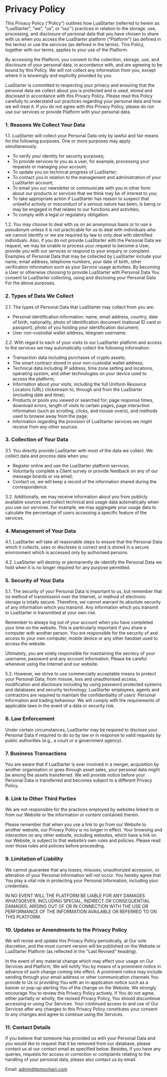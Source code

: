 # Privacy Policy

This Privacy Policy \(“Policy”\) outlines how LuaStarter \(referred to herein as “LuaStarter”, “we”, “us”, or “our''\) practices in relation to the storage, use, processing, and disclosure of personal data that you have chosen to share with us when you access the LuaStarter platform \(“Platform"\) \(as defined in the terms\) or use the services \(as defined in the terms\). This Policy, together with our terms, applies to your use of the Platform.

By accessing the Platform, you consent to the collection, storage, use, and disclosure of your personal data, in accordance with, and are agreeing to be bound by this Policy. We will not collect any information from you, except where it is knowingly and explicitly provided by you.

LuaStarter is committed to respecting your privacy and ensuring that the personal data we collect about you is protected and is used, stored and disclosed in accordance with this Privacy Policy. Please read this Policy carefully to understand our practices regarding your personal data and how we will treat it. If you do not agree with this Privacy Policy, please do not use our services or provide Platform with your personal data.

### **1. Reasons We Collect Your Data**

1.1. LuaStarter will collect your Personal Data only by lawful and fair means for the following purposes. One or more purposes may apply simultaneously.

* To verify your identity for security purposes;
* To provide services to you as a user, for example, processing your requests or managing your account;
* To update you on technical progress of LuaStarter;
* To contact you in relation to the management and administration of your LuaStarter account;
* To email you our newsletter or communicate with you in other form about our products or services that we think may be of interest to you;
* To take appropriate action if LuaStarter has reason to suspect that unlawful activity or misconduct of a serious nature has been, is being or may be engaged in that relates to our functions and activities;
* To comply with a legal or regulatory obligation.

1.2. You may choose to deal with us on an anonymous basis or to use a pseudonym unless it is not practicable for us to deal with individuals who we cannot identify or we are required by law to only deal with identified individuals. Also, if you do not provide LuaStarter with the Personal Data we request, we may be unable to process your request to become a User, provide you with our services or respond to your enquiry or complaint. Examples of Personal Data that may be collected by LuaStarter include your name, email address, telephone numbers, your date of birth, other verification information such as your Service usage activities. By becoming a User or otherwise choosing to provide LuaStarter with Personal Data You consent to LuaStarter collecting, using and disclosing your Personal Data For the above purposes.

### **2. Types of Data We Collect**

2.1. The types of Personal Data that LuaStarter may collect from you are:

* Personal identification information: name, email address, country, date of birth, nationality, photo of identification document \(national ID card or passport\), photo of you holding your identification document;
* User non-custodial wallet address, telegram username.

2.2. With regard to each of your visits to our LuaStarter platform and access to the services we may automatically collect the following information:

* Transaction data including purchases of crypto assets;
* The smart contract stored in your non-custodial wallet address;
* Technical data including IP address, time zone setting and locations, operating system, and other technologies on your device used to access the platform;
* Information about your visits, including the full Uniform Resource Locators \(URL\) clickstream to, through and from the LuaStarter \(including date and time\);
* Products or pools you viewed or searched for; page response times, download errors, length of visits to certain pages, page interaction information \(such as scrolling, clicks, and mouse-overs\), and methods used to browse away from the page;
* Information regarding the provision of LuaStarter services we might receive from any other sources.

### **3. Collection of Your Data**

3.1. You directly provide LuaStarter with most of the data we collect. We collect data and process data when you:

* Register online and use the LuaStarter platform services;
* Voluntarily complete a Client survey or provide feedback on any of our message boards or via email;
* Contact us, we will keep a record of the information shared during the correspondence.

3.2. Additionally, we may receive information about you from publicly available sources and collect technical and usage data automatically when you use our services. For example, we may aggregate your usage data to calculate the percentage of users accessing a specific feature of the services.

### **4. Management of Your Data**

4.1. LuaStarter will take all reasonable steps to ensure that the Personal Data which it collects, uses or discloses is correct and is stored in a secure environment which is accessed only by authorised persons.

4.2. LuaStarter will destroy or permanently de-identify the Personal Data we hold when it is no longer required for any purpose permitted.

### **5. Security of Your Data**

5.1. The security of your Personal Data is important to us, but remember that no method of transmission over the Internet, or method of electronic storage is totally secure. Therefore, we cannot warrant its absolute security of any information which you transmit. Any information which you transmit to LuaStarter is transmitted at your own risk.

Remember to always log out of your account when you have completed your time on the website. This is particularly important if you share a computer with another person. You are responsible for the security of and access to your own computer, mobile device or any other handset used to access the website.

Ultimately, you are solely responsible for maintaining the secrecy of your username, password and any account information. Please be careful whenever using the Internet and our website.

5.2. However, we strive to use commercially acceptable means to protect your Personal Data, from misuse, loss and unauthorised access, modification and disclosure including by using password protected systems and databases and security technology. LuaStarter employees, agents and contractors are required to maintain the confidentiality of users’ Personal Information and trading behaviour. We will comply with the requirements of applicable laws in the event of a data or security risk.

### **6. Law Enforcement**

Under certain circumstances, LuaStarter may be required to disclose your Personal Data if required to do so by law or in response to valid requests by public authorities \(e.g., a court or a government agency\).

### **7. Business Transactions**

You are aware that if LuaStarter is ever involved in a merger, acquisition by another organisation or goes through asset sales, your personal data might be among the assets transferred. We will provide notice before your Personal Data is transferred and becomes subject to a different Privacy Policy.

### **8. Link to Other Third Parties**

We are not responsible for the practices employed by websites linked to or from our Website or the information or content contained therein. 

Please remember that when you use a link to go from our Website to another website, our Privacy Policy is no longer in effect. Your browsing and interaction on any other website, including websites, which have a link on our Website, is subject to that website’s own rules and policies. Please read over those rules and policies before proceeding.

### **9. Limitation of Liability**

We cannot guarantee that any losses, misuses, unauthorized accession, or alteration of your Personal Information will not occur. You hereby agree that You play a vital role in protecting your Personal Information, including your credentials.

IN NO EVENT WILL THE PLATFORM BE LIABLE FOR ANY DAMAGES WHATSOEVER, INCLUDING SPECIAL, INDIRECT OR CONSEQUENTIAL DAMAGES, ARISING OUT OF OR IN CONNECTION WITH THE USE OR PERFORMANCE OF THE INFORMATION AVAILABLE OR REFERRED TO ON THIS PLATFORM.

### **10. Updates or Amendments to the Privacy Policy**

We will revise and update this Privacy Policy periodically, at Our sole discretion, and the most current version will be published on the Website or LuaStarter Platform \(as reflected in the "Last Revised" heading\).

In the event of any material change which may affect your usage on Our Services and Platform, We will notify You by means of a prominent notice in advance of such change coming into effect. A prominent notice may include sending through your email address or other communication channels You provide to Us or providing You with an in-application notice such as a banner or pop-up alerting You of the change on the Website. We strongly encourage You to review this Privacy Policy actively. If You do not agree, either partially or wholly, the revised Privacy Policy, You should discontinue accessing or using Our Services. Your continued access to and use of Our Services after any changes to this Privacy Policy constitutes your consent to any changes and agree to continue using the Services.

### **11. Contact Details**

If you believe that someone has provided us with your Personal Data and you would like to request that it be removed from our database, please contact us at our contact email as specified below. Besides, if you have any queries, requests for access or correction or complaints relating to the handling of your personal data, please also contact us by email.

Email: admin@tomochain.com  
  


